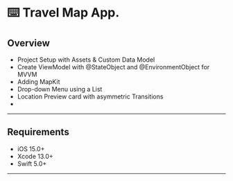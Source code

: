 ⌨️ Travel Map App.
======

Overview
------

- Project Setup with Assets & Custom Data Model
- Create ViewModel with @StateObject and @EnvironmentObject for MVVM
- Adding MapKit
- Drop-down Menu using a List
- Location Preview card with asymmetric Transitions
- 
------

Requirements
-------

- iOS 15.0+
- Xcode 13.0+
- Swift 5.0+
------

